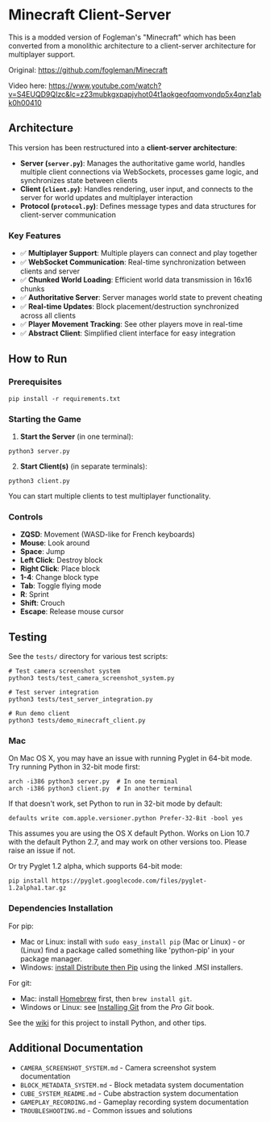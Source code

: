 # Minecraft Client-Server

This is a modded version of Fogleman's "Minecraft" which has been converted from a monolithic architecture to a client-server architecture for multiplayer support.

Original: https://github.com/fogleman/Minecraft

Video here: https://www.youtube.com/watch?v=S4EUQD9QIzc&lc=z23mubkgxpapjvhot04t1aokgeofqomvondp5x4qnz1abk0h00410

## Architecture

This version has been restructured into a **client-server architecture**:

- **Server (`server.py`)**: Manages the authoritative game world, handles multiple client connections via WebSockets, processes game logic, and synchronizes state between clients
- **Client (`client.py`)**: Handles rendering, user input, and connects to the server for world updates and multiplayer interaction
- **Protocol (`protocol.py`)**: Defines message types and data structures for client-server communication

### Key Features

- ✅ **Multiplayer Support**: Multiple players can connect and play together
- ✅ **WebSocket Communication**: Real-time synchronization between clients and server
- ✅ **Chunked World Loading**: Efficient world data transmission in 16x16 chunks
- ✅ **Authoritative Server**: Server manages world state to prevent cheating
- ✅ **Real-time Updates**: Block placement/destruction synchronized across all clients
- ✅ **Player Movement Tracking**: See other players move in real-time
- ✅ **Abstract Client**: Simplified client interface for easy integration

## How to Run

### Prerequisites

```shell
pip install -r requirements.txt
```

### Starting the Game

1. **Start the Server** (in one terminal):
```shell
python3 server.py
```

2. **Start Client(s)** (in separate terminals):
```shell
python3 client.py
```

You can start multiple clients to test multiplayer functionality.

### Controls

- **ZQSD**: Movement (WASD-like for French keyboards)
- **Mouse**: Look around
- **Space**: Jump
- **Left Click**: Destroy block
- **Right Click**: Place block
- **1-4**: Change block type
- **Tab**: Toggle flying mode
- **R**: Sprint
- **Shift**: Crouch
- **Escape**: Release mouse cursor

## Testing

See the `tests/` directory for various test scripts:

```shell
# Test camera screenshot system
python3 tests/test_camera_screenshot_system.py

# Test server integration
python3 tests/test_server_integration.py

# Run demo client
python3 tests/demo_minecraft_client.py
```

### Mac

On Mac OS X, you may have an issue with running Pyglet in 64-bit mode. Try running Python in 32-bit mode first:

```shell
arch -i386 python3 server.py  # In one terminal
arch -i386 python3 client.py  # In another terminal
```

If that doesn't work, set Python to run in 32-bit mode by default:

```shell
defaults write com.apple.versioner.python Prefer-32-Bit -bool yes 
```

This assumes you are using the OS X default Python. Works on Lion 10.7 with the default Python 2.7, and may work on other versions too. Please raise an issue if not.
    
Or try Pyglet 1.2 alpha, which supports 64-bit mode:  

```shell
pip install https://pyglet.googlecode.com/files/pyglet-1.2alpha1.tar.gz 
```

### Dependencies Installation

For pip:

- Mac or Linux: install with `sudo easy_install pip` (Mac or Linux) - or (Linux) find a package called something like 'python-pip' in your package manager.
- Windows: [install Distribute then Pip](http://stackoverflow.com/a/12476379/992887) using the linked .MSI installers.

For git:

- Mac: install [Homebrew](http://mxcl.github.com/homebrew/) first, then `brew install git`.
- Windows or Linux: see [Installing Git](http://git-scm.com/book/en/Getting-Started-Installing-Git) from the _Pro Git_ book.

See the [wiki](https://github.com/fogleman/Minecraft/wiki) for this project to install Python, and other tips.

## Additional Documentation

- `CAMERA_SCREENSHOT_SYSTEM.md` - Camera screenshot system documentation
- `BLOCK_METADATA_SYSTEM.md` - Block metadata system documentation
- `CUBE_SYSTEM_README.md` - Cube abstraction system documentation
- `GAMEPLAY_RECORDING.md` - Gameplay recording system documentation
- `TROUBLESHOOTING.md` - Common issues and solutions

